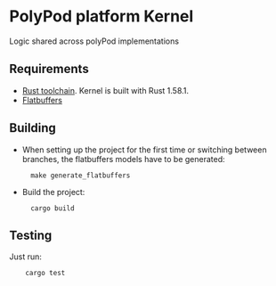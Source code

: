 # PolyPod platform Kernel

Logic shared across polyPod implementations 

## Requirements
- [Rust toolchain](https://www.rust-lang.org/tools/install). Kernel is built with Rust 1.58.1.
- [Flatbuffers](https://formulae.brew.sh/formula/flatbuffers)

## Building

- When setting up the project for the first time or switching between branches, the flatbuffers models have to be generated:

        make generate_flatbuffers

- Build the project: 

        cargo build

## Testing

Just run:

        cargo test